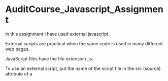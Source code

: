 # AuditCourse_Javascript_Assignment
In this assignment i have used external javascript.

External scripts are practical when the same code is used in many different web pages.

JavaScript files have the file extension .js.

To use an external script, put the name of the script file in the src (source) attribute of a <script> tag.
  
External scripts cannot contain <script> tags.
   
In HTML <input type=" "> is an important element of HTML form. The "type" attribute of input element can be various types, which defines information field. Such as:
  <input type="text" name="name"> gives a text box.<input> element of type "text" are used to define a single-line input text field.
  
  The <input> element of type "password" allow a user to enter the password securely in a webpage. The entered text in password filed converted into "*" or ".", so that it cannot be read by another user. 
  
  The <input> element of type "submit" defines a submit button to submit the form to the server when the "click" event occurs.
  
  The <input> type "radio" defines the radio buttons, which allow choosing an option between a set of related options. At a time only one radio button option can be selected at a time.
  
  The <input> type "checkbox" are displayed as square boxes which can be checked or unchecked to select the choices from the given options.
  
  The <input> type "email" creates an input filed which allow a user to enter the e-mail address with pattern validation. The multiple attributes allow a user to enter more than one email address.
  
  The <input> element type number creates input filed which allows a user to enter the numeric value. You can also restrict to enter a minimum and maximum value using min and max attribute.
  
  The <select> element defines a drop-down list.The <option> elements defines an option that can be selected.

By default, the first item in the drop-down list is selected.

  

To define a pre-selected option, add the selected attribute to the option.

document.getElementById() - returns an Element object representing the element whose id property matches the specified string.
  
  

querySelector() - returns the first element that matches the specified selectors.
  
  
  
  

alert() - This method is used to display virtual alert box.
